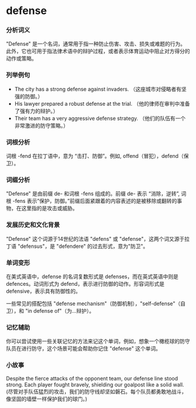 # defense

### 分析词义

  

"Defense" 是一个名词，通常用于指一种防止伤害、攻击、损失或难题的行为。此外，它也可用于指法律术语中的辩护过程，或者表示体育运动中阻止对方得分的动作或策略。

  

### 列举例句

  

*   The city has a strong defense against invaders. （这座城市对侵略者有坚强的防御。）
*   His lawyer prepared a robust defense at the trial. （他的律师在审判中准备了强有力的辩护。）
*   Their team has a very aggressive defense strategy. （他们的队伍有一个非常激进的防守策略。）

  

### 词根分析

  

词根 -fend 在拉丁语中，意为 “击打、防御”。例如, offend（冒犯），defend（保卫）。

  

### 词缀分析

  

"Defense" 是由前缀 de- 和词根 -fens 组成的。前缀 de- 表示 “消除，逆转”, 词根 -fens 表示”保护，防御。”前缀后面紧跟着的内容表述的是被移除或翻转的事物，在这里指的是攻击或威胁。

  

### 发展历史和文化背景

  

"Defense" 这个词源于14世纪的法语 "defens" 或 "defense"，这两个词又源于拉丁语 "defensus"，是 "defendere" 的过去形式，意为"防卫"。

  

### 单词变形

  

在美式英语中，defense 的名词复数形式是 defenses，而在英式英语中则是 defences。动词形式为 defend，表示进行防御的动作。形容词形式是 defensive，表示具有防御性的。

  

一些常见的搭配包括 "defense mechanism"（防御机制），"self-defense"（自卫），和 "in defense of"（为…辩护）。

  

### 记忆辅助

  

你可以尝试使用一些关联记忆的方法来记这个单词，例如，想象一个橄榄球的防守队员在进行防守，这个场景可能会帮助你记住 "defense" 这个单词。

  

### 小故事

  

Despite the fierce attacks of the opponent team, our defense line stood strong. Each player fought bravely, shielding our goalpost like a solid wall. (尽管对手队伍猛烈的攻击，我们的防守线却坚如磐石。每个队员都勇敢地战斗，像坚固的墙壁一样保护我们的球门。)
